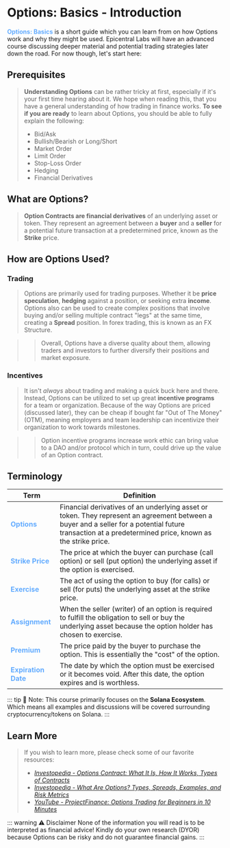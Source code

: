 # Options: Basics - Introduction

<span style="color: #64acff">**Options: Basics**</span> is a short guide which you can learn from on how Options work and why they might be used. Epicentral Labs will have an advanced course discussing deeper material and potential trading strategies later down the road. For now though, let's start here:

## Prerequisites

>**Understanding Options** can be rather tricky at first, especially if it's your first time hearing about it. We hope when reading this, that you have a general understanding of how trading in finance works. **To see if you are ready** to learn about Options, you should be able to fully explain the following:
>- Bid/Ask
>- Bullish/Bearish or Long/Short
>- Market Order
>- Limit Order
>- Stop-Loss Order
>- Hedging
>- Financial Derivatives

## What are Options?

>**Option Contracts are financial derivatives** of an underlying asset or token. They represent an agreement between a **buyer** and a **seller** for a potential future transaction at a predetermined price, known as the **Strike** price.

## How are Options Used?

### Trading

>Options are primarily used for trading purposes. Whether it be **price speculation**, **hedging** against a position, or seeking extra **income**. Options also can be used to create complex positions that involve buying and/or selling multiple contract "legs" at the same time, creating a **Spread** position. In forex trading, this is known as an FX Structure.

>>Overall, Options have a diverse quality about them, allowing traders and investors to further diversify their positions and market exposure.

### Incentives

>It isn't *always* about trading and making a quick buck here and there. Instead, Options can be utilized to set up great **incentive programs** for a team or organization. Because of the way Options are priced (discussed later), they can be cheap if bought far "Out of The Money" (OTM), meaning employers and team leadership can incentivize their organization to work towards milestones. 

>>Option incentive programs increase work ethic can bring value to a DAO and/or protocol which in turn, could drive up the value of an Option contract. 

## Terminology

| Term | Definition |
|------|------------|
| <span style="color: #64acff">**Options**</span> | Financial derivatives of an underlying asset or token. They represent an agreement between a buyer and a seller for a potential future transaction at a predetermined price, known as the strike price. |
| <span style="color: #64acff">**Strike Price**</span> | The price at which the buyer can purchase (call option) or sell (put option) the underlying asset if the option is exercised. |
| <span style="color: #64acff">**Exercise**</span> | The act of using the option to buy (for calls) or sell (for puts) the underlying asset at the strike price. |
| <span style="color: #64acff">**Assignment**</span> | When the seller (writer) of an option is required to fulfill the obligation to sell or buy the underlying asset because the option holder has chosen to exercise. |
| <span style="color: #64acff">**Premium**</span> | The price paid by the buyer to purchase the option. This is essentially the "cost" of the option. |
| <span style="color: #64acff">**Expiration Date**</span> | The date by which the option must be exercised or it becomes void. After this date, the option expires and is worthless. |

::: tip 📝 Note: 
This course primarily focuses on the **Solana Ecosystem**. Which means all examples and discussions will be covered surrounding cryptocurrency/tokens on Solana.
:::

## Learn More

>If you wish to learn more, please check some of our favorite resources:
>- [*Investopedia - Options Contract: What It Is, How It Works, Types of Contracts*](https://www.investopedia.com/terms/o/optionscontract.asp)
>- [*Investopedia - What Are Options? Types, Spreads, Examples, and Risk Metrics*](https://www.investopedia.com/terms/o/option.asp)
>- [*YouTube - ProjectFinance: Options Trading for Beginners in 10 Minutes*](https://youtu.be/O8EN51F6jUo)

::: warning ⚠️ Disclaimer
None of the information you will read is to be interpreted as financial advice! Kindly do your own research (DYOR) because Options can be risky and do not guarantee financial gains.
:::
